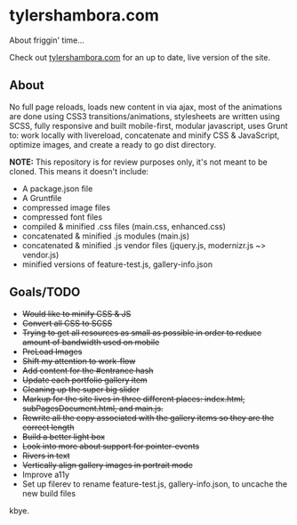 # tylershambora.com #

About friggin' time...

Check out [tylershambora.com](http://tylershambora.com) for an up to date, live version of the site.

## About ##

No full page reloads, loads new content in via ajax, most of the animations are done using CSS3 transitions/animations, stylesheets are written using SCSS, fully responsive and built mobile-first, modular javascript, uses Grunt to: work locally with livereload, concatenate and minify CSS & JavaScript, optimize images, and create a ready to go dist directory.

**NOTE:** This repository is for review purposes only, it's not meant to be cloned. This means it doesn't include:
* A package.json file
* A Gruntfile
* compressed image files
* compressed font files
* compiled & minified .css files (main.css, enhanced.css)
* concatenated & minified .js modules (main.js)
* concatenated & minified .js vendor files (jquery.js, modernizr.js ~> vendor.js)
* minified versions of feature-test.js, gallery-info.json


## Goals/TODO ##

*  ~~Would like to minify CSS & JS~~
*  ~~Convert all CSS to SCSS~~
*  ~~Trying to get all resources as small as possible in order to reduce amount of bandwidth used on mobile~~
*  ~~PreLoad Images~~
*  ~~Shift my attention to work-flow~~
*  ~~Add content for the #entrance hash~~
*  ~~Update each portfolio gallery item~~
*  ~~Cleaning up the super big slider~~
*  ~~Markup for the site lives in three different places: index.html, subPagesDocument.html, and main.js.~~
*  ~~Rewrite all the copy associated with the gallery items so they are the correct length~~
*  ~~Build a better light box~~
*  ~~Look into more about support for pointer-events~~
*  ~~Rivers in text~~
*  ~~Vertically align gallery images in portrait mode~~
*  Improve a11y
*  Set up filerev to rename feature-test.js, gallery-info.json, to uncache the new build files

kbye.
